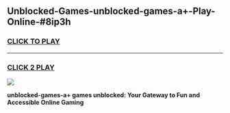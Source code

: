 
## Unblocked-Games-unblocked-games-a+-Play-Online-#8ip3h
<h3>
<a href="https://premium.freeplayer.one?title=unblocked-games-a+&ref=24F">CLICK TO PLAY</a></h3>
<hr>

<h3>
<a href="https://premium.freeplayer.one?title=unblocked-games-a+&ref=24F">CLICK 2 PLAY</a>
  
</h3>

<a href="https://premium.freeplayer.one?title=unblocked-games-a+&ref=24F/"><img src="https://clearcache.store/games.png"></a>


**unblocked-games-a+ games unblocked: Your Gateway to Fun and Accessible Online Gaming**
